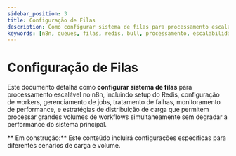 ```yaml
---
sidebar_position: 3
title: Configuração de Filas
description: Como configurar sistema de filas para processamento escalável no n8n
keywords: [n8n, queues, filas, redis, bull, processamento, escalabilidade]
---
```


# Configuração de Filas

Este documento detalha como **configurar sistema de filas** para processamento escalável no n8n, incluindo setup do Redis, configuração de workers, gerenciamento de jobs, tratamento de falhas, monitoramento de performance, e estratégias de distribuição de carga que permitem processar grandes volumes de workflows simultaneamente sem degradar a performance do sistema principal.

** Em construção:** Este conteúdo incluirá configurações específicas para diferentes cenários de carga e volume.
